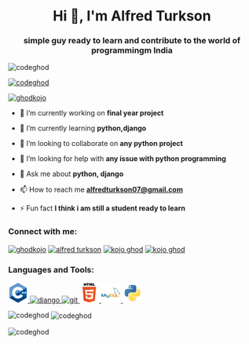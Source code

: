 <h1 align="center">Hi 👋, I'm Alfred Turkson</h1>
<h3 align="center"> simple guy ready to learn and contribute to the world of programmingm India</h3>

<p align="left"> <img src="https://komarev.com/ghpvc/?username=codeghod&label=Profile%20views&color=0e75b6&style=flat" alt="codeghod" /> </p>

<p align="left"> <a href="https://github.com/ryo-ma/github-profile-trophy"><img src="https://github-profile-trophy.vercel.app/?username=codeghod" alt="codeghod" /></a> </p>

<p align="left"> <a href="https://twitter.com/ghodkojo" target="blank"><img src="https://img.shields.io/twitter/follow/ghodkojo?logo=twitter&style=for-the-badge" alt="ghodkojo" /></a> </p>

- 🔭 I’m currently working on **final year project**

- 🌱 I’m currently learning **python,django**

- 👯 I’m looking to collaborate on **any python project**

- 🤝 I’m looking for help with **any issue with python programming**

- 💬 Ask me about **python, django**

- 📫 How to reach me **alfredturkson07@gmail.com**

- ⚡ Fun fact **I think i am still a student ready to learn**

<h3 align="left">Connect with me:</h3>
<p align="left">
<a href="https://twitter.com/ghodkojo" target="blank"><img align="center" src="https://raw.githubusercontent.com/rahuldkjain/github-profile-readme-generator/master/src/images/icons/Social/twitter.svg" alt="ghodkojo" height="30" width="40" /></a>
<a href="https://linkedin.com/in/alfred turkson" target="blank"><img align="center" src="https://raw.githubusercontent.com/rahuldkjain/github-profile-readme-generator/master/src/images/icons/Social/linked-in-alt.svg" alt="alfred turkson" height="30" width="40" /></a>
<a href="https://fb.com/kojo ghod" target="blank"><img align="center" src="https://raw.githubusercontent.com/rahuldkjain/github-profile-readme-generator/master/src/images/icons/Social/facebook.svg" alt="kojo ghod" height="30" width="40" /></a>
<a href="https://instagram.com/kojo ghod" target="blank"><img align="center" src="https://raw.githubusercontent.com/rahuldkjain/github-profile-readme-generator/master/src/images/icons/Social/instagram.svg" alt="kojo ghod" height="30" width="40" /></a>
</p>

<h3 align="left">Languages and Tools:</h3>
<p align="left"> <a href="https://www.w3schools.com/cpp/" target="_blank" rel="noreferrer"> <img src="https://raw.githubusercontent.com/devicons/devicon/master/icons/cplusplus/cplusplus-original.svg" alt="cplusplus" width="40" height="40"/> </a> <a href="https://www.djangoproject.com/" target="_blank" rel="noreferrer"> <img src="https://cdn.worldvectorlogo.com/logos/django.svg" alt="django" width="40" height="40"/> </a> <a href="https://git-scm.com/" target="_blank" rel="noreferrer"> <img src="https://www.vectorlogo.zone/logos/git-scm/git-scm-icon.svg" alt="git" width="40" height="40"/> </a> <a href="https://www.w3.org/html/" target="_blank" rel="noreferrer"> <img src="https://raw.githubusercontent.com/devicons/devicon/master/icons/html5/html5-original-wordmark.svg" alt="html5" width="40" height="40"/> </a> <a href="https://www.mysql.com/" target="_blank" rel="noreferrer"> <img src="https://raw.githubusercontent.com/devicons/devicon/master/icons/mysql/mysql-original-wordmark.svg" alt="mysql" width="40" height="40"/> </a> <a href="https://www.python.org" target="_blank" rel="noreferrer"> <img src="https://raw.githubusercontent.com/devicons/devicon/master/icons/python/python-original.svg" alt="python" width="40" height="40"/> </a> </p>

<p><img align="left" src="https://github-readme-stats.vercel.app/api/top-langs?username=codeghod&show_icons=true&locale=en&layout=compact" alt="codeghod" /></p>

<p>&nbsp;<img align="center" src="https://github-readme-stats.vercel.app/api?username=codeghod&show_icons=true&locale=en" alt="codeghod" /></p>

<p><img align="center" src="https://github-readme-streak-stats.herokuapp.com/?user=codeghod&" alt="codeghod" /></p>
